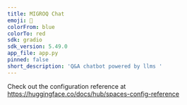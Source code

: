 ```yaml
---
title: MIGROQ Chat
emoji: 👀
colorFrom: blue
colorTo: red
sdk: gradio
sdk_version: 5.49.0
app_file: app.py
pinned: false
short_description: 'Q&A chatbot powered by llms '
---
```


Check out the configuration reference at https://huggingface.co/docs/hub/spaces-config-reference

